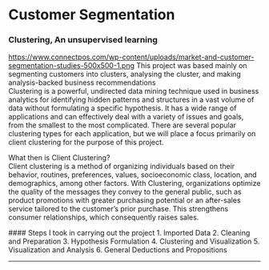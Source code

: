 # **Customer Segmentation**
### Clustering, An unsupervised learning
https://www.connectpos.com/wp-content/uploads/market-and-customer-segmentation-studies-500x500-1.png
This project was based mainly on segmenting customers into clusters, analysing the cluster, and making analysis-backed business recommendations <br>
Clustering is a powerful, undirected data mining technique used in business analytics for identifying hidden patterns and structures in a vast volume of data without formulating a specific hypothesis. It has a wide range of applications and can effectively deal with a variety of issues and goals, from the smallest to the most complicated. There are several popular clustering types for each application, but we will place a focus primarily on client clustering for the purpose of this project. <p>  

What then is Client Clustering? <br>
Client clustering is a method of organizing individuals based on their behavior, routines, preferences, values, socioeconomic class, location, and demographics, among other factors. With Clustering, organizations optimize the quality of the messages they convey to the general public, such as product promotions with greater purchasing potential or an after-sales service tailored to the customer’s prior purchase. This strengthens consumer relationships, which consequently raises sales. <br>
<p>
#### Steps I took in carrying out the project
1. Imported Data
2. Cleaning and Preparation
3. Hypothesis Formulation
4. Clustering and Visualization
5. Visualization and Analysis
6. General Deductions and Propositions

<hr>
